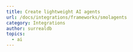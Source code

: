 ```yaml
---
title: Create lightweight AI agents
url: /docs/integrations/frameworks/smolagents
category: Integrations
author: surrealdb
topics:
  - ai
---
```


